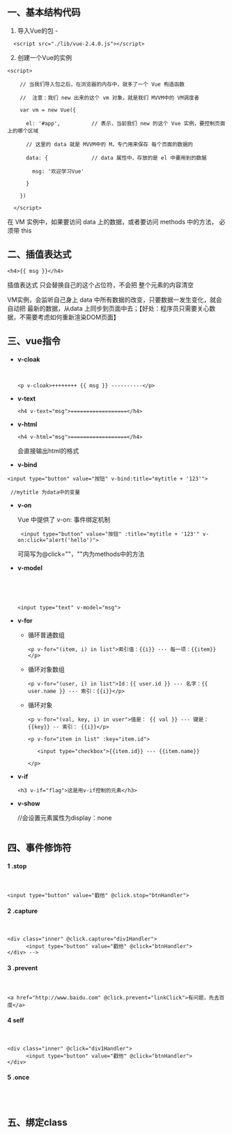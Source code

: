 ## 一、基本结构代码

1. 导入Vue的包 -

```
  <script src="./lib/vue-2.4.0.js"></script>
```



2. 创建一个Vue的实例

```
<script>

​    // 当我们导入包之后，在浏览器的内存中，就多了一个 Vue 构造函数

​    //  注意：我们 new 出来的这个 vm 对象，就是我们 MVVM中的 VM调度者

​    var vm = new Vue({

​      el: '#app', 	 		// 表示，当前我们 new 的这个 Vue 实例，要控制页面上的哪个区域

​      // 这里的 data 就是 MVVM中的 M，专门用来保存 每个页面的数据的

​      data: { 				// data 属性中，存放的是 el 中要用到的数据

​        msg: '欢迎学习Vue'	 

​      }

​    })

  </script>
```

在 VM 实例中，如果要访问 data 上的数据，或者要访问 methods 中的方法， 必须带 this 

## 二、插值表达式

```
<h4>{{ msg }}</h4> 
```

插值表达式  只会替换自己的这个占位符，不会把 整个元素的内容清空

 VM实例，会监听自己身上 data 中所有数据的改变，只要数据一发生变化，就会自动把 最新的数据，从data 上同步到页面中去；【好处：程序员只需要关心数据，不需要考虑如何重新渲染DOM页面】 



## 三、vue指令

#### 

- **v-cloak**

  ​    <!-- 使用 v-cloak 能够解决 插值表达式闪烁的问题 -->

  ```
  <p v-cloak>++++++++ {{ msg }} ----------</p>
  ```

- **v-text**

  <!-- 默认 v-text 是没有闪烁问题的 -->

  ```
  <h4 v-text="msg">==================</h4>
  ```

  <!-- v-text会覆盖元素中原本的内容  -->

- **v-html**

  ```
  <h4 v-html="msg">==================</h4>
  ```

  会直接输出html的格式

-  **v-bind**

  <!-- v-bind: 是 Vue中，提供的用于绑定属性的指令 -->

  ```
  <input type="button" value="按钮" v-bind:title="mytitle + '123'">
  
   //mytitle 为data中的变量
  ```

  <!-- 注意： v-bind: 指令可以被简写为 :要绑定的属性 -->

  <!-- v-bind 中，可以写合法的JS表达式 -->

- **v-on**

   Vue 中提供了 v-on: 事件绑定机制 

  ```
   <input type="button" value="按钮" :title="mytitle + '123'" v-on:click="alert('hello')">
  ```

  可简写为@click=""，""内为methods中的方法

- **v-model**

  ​    <!-- 使用  v-model 指令，可以实现 表单元素和 Model 中数据的双向数据绑定 -->

  ​    <!-- 注意： v-model 只能运用在 表单元素中 -->

  ```
  <input type="text" v-model="msg">
  ```

- **v-for**

  - 循环普通数组

    ```
    <p v-for="(item, i) in list">索引值：{{i}} --- 每一项：{{item}}</p>
    ```

  - 循环对象数组

    ```
    <p v-for="(user, i) in list">Id：{{ user.id }} --- 名字：{{ user.name }} --- 索引：{{i}}</p>
    ```

  - 循环对象

    ```
    <p v-for="(val, key, i) in user">值是： {{ val }} --- 键是： {{key}} -- 索引： {{i}}</p>
    ```

    <!-- 注意：在遍历对象身上的键值对的时候， 除了 有  val  key  ,在第三个位置还有 一个 索引  --> 

    

    <!-- 注意： key 在使用的时候，必须使用 v-bind 属性绑定的形式，指定 key 的值 -->

    <!-- 在组件中，使用v-for循环的时候，或者在一些特殊情况中，如果 v-for 有问题，必须 在使用 v-for 的同时，指定 唯一的 字符串/数字 类型 :key 值 -->

    ```
    <p v-for="item in list" :key="item.id">
    
       <input type="checkbox">{{item.id}} --- {{item.name}}
    
    </p>
    ```

    

- **v-if**

  <!-- v-if 的特点：每次都会重新删除或创建元素 --> 

  ```
  <h3 v-if="flag">这是用v-if控制的元素</h3>
  ```

- **v-show**

  <!-- v-show 有较高的初始渲染消耗 --> 

  //会设置元素属性为display：none

  ```
  
  ```

## 四、事件修饰符

#### 1	.stop 

​	<!-- 使用  .stop  阻止冒泡 --> 

```
<input type="button" value="戳他" @click.stop="btnHandler">
```

#### 2	.capture 

​	 <!-- 使用  .capture 实现捕获触发事件的机制 --> 

```
<div class="inner" @click.capture="div1Handler">
      <input type="button" value="戳他" @click="btnHandler">
</div> -->
```

#### 3	.prevent 

​	<!-- 使用 .prevent 阻止默认行为 --> 

```
<a href="http://www.baidu.com" @click.prevent="linkClick">有问题，先去百度</a>
```

#### 4	self 

​	<!-- 使用 .self 实现只有点击当前元素时候，才会触发事件处理函数 --> 

```
<div class="inner" @click="div1Handler">
      <input type="button" value="戳他" @click="btnHandler">
</div> 
```

<!-- .self 只会阻止自己身上冒泡行为的触发，并不会真正阻止 冒泡的行为 --> 

#### 5	.once 

​	<!-- 使用 .once 只触发一次事件处理函数 --> 

```

```

## 五、绑定class

 <!-- 第一种使用方式，直接传递一个数组，注意： 这里的 class 需要使用  v-bind 做数据绑定 -->

​    <!-- <h1 :class="['thin', 'italic']">这是一个很大很大的H1，大到你无法想象！！！</h1> -->

 

​    <!-- 在数组中使用三元表达式 -->

​    <!-- <h1 :class="['thin', 'italic', flag?'active':'']">这是一个很大很大的H1，大到你无法想象！！！</h1> -->

 

​    <!-- 在数组中使用 对象来代替三元表达式，提高代码的可读性 -->

​    <!-- <h1 :class="['thin', 'italic', {'active':flag} ]">这是一个很大很大的H1，大到你无法想象！！！</h1> -->

 

​    <!-- 在为 class 使用 v-bind 绑定 对象的时候，对象的属性是类名，由于 对象的属性可带引号，也可不带引号，所以 这里我没写引号；  属性的值 是一个标识符 -->